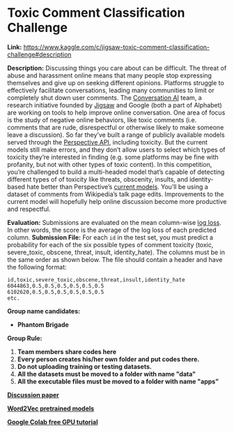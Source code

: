 # Toxic Comment Classification Challenge
**Link:** https://www.kaggle.com/c/jigsaw-toxic-comment-classification-challenge#description

**Description:**
Discussing things you care about can be difficult. The threat of abuse and harassment online means that many people stop expressing themselves and give up on seeking different opinions. Platforms struggle to effectively facilitate conversations, leading many communities to limit or completely shut down user comments.
The [Conversation AI](https://conversationai.github.io/) team, a research initiative founded by [Jigsaw](https://jigsaw.google.com/) and Google (both a part of Alphabet) are working on tools to help improve online conversation. One area of focus is the study of negative online behaviors, like toxic comments (i.e. comments that are rude, disrespectful or otherwise likely to make someone leave a discussion). So far they’ve built a range of publicly available models served through the [Perspective API](https://perspectiveapi.com/), including toxicity. But the current models still make errors, and they don’t allow users to select which types of toxicity they’re interested in finding (e.g. some platforms may be fine with profanity, but not with other types of toxic content).
In this competition, you’re challenged to build a multi-headed model that’s capable of detecting different types of of toxicity like threats, obscenity, insults, and identity-based hate better than Perspective’s [current models](https://github.com/conversationai/unintended-ml-bias-analysis). You’ll be using a dataset of comments from Wikipedia’s talk page edits. Improvements to the current model will hopefully help online discussion become more productive and respectful.

**Evaluation:**
Submissions are evaluated on the mean column-wise [log loss](https://www.kaggle.com/wiki/LogLoss). In other words, the score is the average of the log loss of each predicted column.
**Submission File:**
For each `id` in the test set, you must predict a probability for each of the six possible types of comment toxicity (toxic, severe_toxic, obscene, threat, insult, identity_hate). The columns must be in the same order as shown below. The file should contain a header and have the following format:

    id,toxic,severe_toxic,obscene,threat,insult,identity_hate
    6044863,0.5,0.5,0.5,0.5,0.5,0.5
    6102620,0.5,0.5,0.5,0.5,0.5,0.5
    etc.


**Group name candidates:**  

- **Phantom Brigade** 

**Group Rule:**

1. **Team members share codes here**
2. **Every person creates his/her own folder and put codes there.**
3. **Do not uploading training or testing datasets.**
4. **All the datasets must be moved to a folder with name "data"**
5. **All the executable files must be moved to a folder with name "apps”**

**[Discussion paper](https://paper.dropbox.com/doc/New-Ideas-Post-here-bIBrgHTcmLzXW3iNS7OiS)**

**[Word2Vec pretrained models](http://ahogrammer.com/2017/01/20/the-list-of-pretrained-word-embeddings/)**

**[Google Colab free GPU tutorial](https://medium.com/deep-learning-turkey/google-colab-free-gpu-tutorial-e113627b9f5d)**


